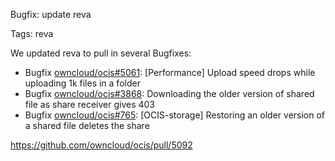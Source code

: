 Bugfix: update reva

Tags: reva

We updated reva to pull in several Bugfixes:
* Bugfix [owncloud/ocis#5061](https://github.com/owncloud/ocis/issues/5061): [Performance] Upload speed drops while uploading 1k files in a folder
* Bugfix [owncloud/ocis#3868](https://github.com/owncloud/ocis/issues/3868): Downloading the older version of shared file as share receiver gives 403
* Bugfix [owncloud/ocis#765](https://github.com/owncloud/ocis/issues/765): [OCIS-storage] Restoring an older version of a shared file deletes the share

https://github.com/owncloud/ocis/pull/5092
